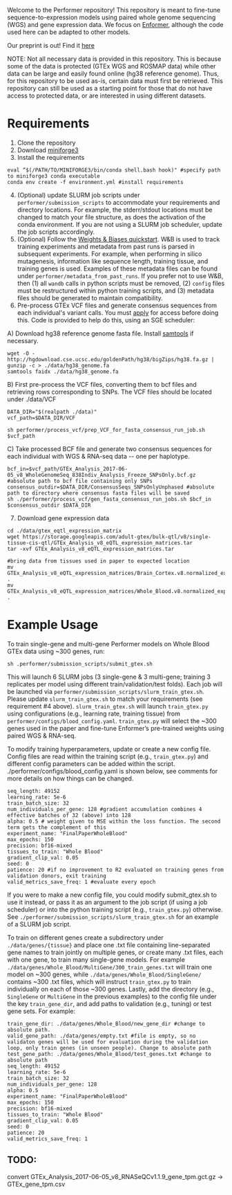 Welcome to the Performer repository! This repository is meant to fine-tune sequence-to-expression models using paired whole genome sequencing (WGS) and gene expression data. We focus on [Enformer](https://www.nature.com/articles/s41592-021-01252-x), although the code used here can be adapted to other models.

Our preprint is out! Find it [here](https://www.biorxiv.org/content/10.1101/2024.07.27.605449v1)

NOTE: Not all necessary data is provided in this repository. This is because some of the data is protected (GTEx WGS and ROSMAP data) while other data can be large and easily found online (hg38 reference genome). Thus, for this repository to be used as-is, certain data must first be retrieved. This repository can still be used as a starting point for those that do not have access to protected data, or are interested in using different datasets.

# Requirements
1. Clone the repository
2. Download [miniforge3](https://github.com/conda-forge/miniforge)
3. Install the requirements
```
eval “$(/PATH/TO/MINIFORGE3/bin/conda shell.bash hook)" #specify path to miniforge3 conda executable
conda env create -f environment.yml #install requirements
```
4. (Optional) update SLURM job scripts under `performer/submission_scripts` to accommodate your requirements and directory locations. For example, the stderr/stdout locations must be changed to match your file structure, as does the activation of the conda environment. If you are not using a SLURM job scheduler, update the job scripts accordingly.
5. (Optional) Follow the [Weights & Biases quickstart](https://docs.wandb.ai/quickstart). W&B is used to track training experiments and metadata from past runs is parsed in subsequent experiments. For example, when performing in silico mutagenesis, information like sequence length, training tissue, and training genes is used. Examples of these metadata files can be found under `performer/metadata_from_past_runs`. If you prefer not to use W&B, then (1) all `wandb` calls in python scripts must be removed, (2) `config` files must be restructured within python training scripts, and (3) metadata files should be generated to maintain compatibility.
6. Pre-process GTEx VCF files and generate consensus sequences from each individual's variant calls. You must [apply](https://gtexportal.org/home/protectedDataAccess) for access before doing this. Code is provided to help do this, using an SGE scheduler:
   
A) Download hg38 reference genome fasta file. Install [samtools](http://www.htslib.org/) if necessary.
```
wget -O - http://hgdownload.cse.ucsc.edu/goldenPath/hg38/bigZips/hg38.fa.gz | gunzip -c > ./data/hg38_genome.fa
samtools faidx ./data/hg38_genome.fa
```
B) First pre-process the VCF files, converting them to bcf files and retrieving rows corresponding to SNPs. The VCF files should be located under ./data/VCF
```
DATA_DIR="$(realpath ./data)"
vcf_path=$DATA_DIR/VCF

sh performer/process_vcf/prep_VCF_for_fasta_consensus_run_job.sh $vcf_path
```
C) Take processed BCF file and generate two consensus sequences for each individual with WGS & RNA-seq data -- one per haplotype.
```
bcf_in=$vcf_path/GTEx_Analysis_2017-06-05_v8_WholeGenomeSeq_838Indiv_Analysis_Freeze_SNPsOnly.bcf.gz #absolute path to bcf file containing only SNPs
consensus_outdir=$DATA_DIR/ConsensusSeqs_SNPsOnlyUnphased #absolute path to directory where consensus fasta files will be saved
sh ./performer/process_vcf/gen_fasta_consensus_run_jobs.sh $bcf_in $consensus_outdir $DATA_DIR
```
7. Download gene expression data
```
cd ./data/gtex_eqtl_expression_matrix
wget https://storage.googleapis.com/adult-gtex/bulk-qtl/v8/single-tissue-cis-qtl/GTEx_Analysis_v8_eQTL_expression_matrices.tar
tar -xvf GTEx_Analysis_v8_eQTL_expression_matrices.tar

#bring data from tissues used in paper to expected location
mv GTEx_Analysis_v8_eQTL_expression_matrices/Brain_Cortex.v8.normalized_expression.bed.gz .
mv GTEx_Analysis_v8_eQTL_expression_matrices/Whole_Blood.v8.normalized_expression.bed.gz .
```

# Example Usage
To train single-gene and multi-gene Performer models on Whole Blood GTEx data using ~300 genes, run:
```
sh .performer/submission_scripts/submit_gtex.sh
```
This will launch 6 SLURM jobs (3 single-gene & 3 multi-gene; training 3 replicates per model using different train/validation/test folds). Each job will be launched via `performer/submission_scripts/slurm_train_gtex.sh`. Please update `slurm_train_gtex.sh` to match your requirements (see requirement #4 above). `slurm_train_gtex.sh` will launch `train_gtex.py` using configurations (e.g., learning rate, training tissue) from `performer/configs/blood_config.yaml`. `train_gtex.py` will select the ~300 genes used in the paper and fine-tune Enformer’s pre-trained weights using paired WGS & RNA-seq.

To modify training hyperparameters, update or create a new config file. Config files are read within the training script (e.g., `train_gtex.py`) and different config parameters can be added within the script. ./performer/configs/blood_config.yaml is shown below, see comments for more details on how things can be changed.
```
seq_length: 49152 
learning_rate: 5e-6
train_batch_size: 32
num_individuals_per_gene: 128 #gradient accumulation combines 4 effective batches of 32 (above) into 128
alpha: 0.5 # weight given to MSE within the loss function. The second term gets the complement of this
experiment_name: "FinalPaperWholeBlood"
max_epochs: 150
precision: bf16-mixed
tissues_to_train: "Whole Blood"
gradient_clip_val: 0.05
seed: 0
patience: 20 #if no improvement to R2 evaluated on training genes from validation donors, exit training
valid_metrics_save_freq: 1 #evaluate every epoch
```
If you were to make a new config file, you could modify submit_gtex.sh to use it instead, or pass it as an argument to the job script (if using a job scheduler) or into the python training script (e.g., `train_gtex.py`) otherwise. See `./performer/submission_scripts/slurm_train_gtex.sh` for an example of a SLURM job script. 


To train on different genes create a subdirectory under `./data/genes/{tissue}` and place one .txt file containing line-separated gene names to train jointly on multiple genes, or create many .txt files, each with one gene, to train many single-gene models. For example `./data/genes/Whole_Blood/MultiGene/300_train_genes.txt` will train one model on ~300 genes, while `./data/genes/Whole_Blood/SingleGene/` contains ~300 .txt files, which will instruct `train_gtex.py` to train individually on each of those ~300 genes. Lastly, add the directory (e.g., `SingleGene` or `MultiGene` in the previous examples) to the config file under the key `train_gene_dir`, and add paths to validation (e.g., tuning) or test gene sets. For example:
```
train_gene_dir: ./data/genes/Whole_Blood/new_gene_dir #change to absolute path. 
valid_gene_path: ./data/genes/empty.txt #file is empty, so no validaton genes will be used for evaluation during the validation loop, only train genes (in unseen people). Change to absolute path
test_gene_path: ./data/genes/Whole_Blood/test_genes.txt #change to absolute path
seq_length: 49152
learning_rate: 5e-6
train_batch_size: 32
num_individuals_per_gene: 128
alpha: 0.5
experiment_name: "FinalPaperWholeBlood"
max_epochs: 150
precision: bf16-mixed
tissues_to_train: "Whole Blood"
gradient_clip_val: 0.05
seed: 0
patience: 20
valid_metrics_save_freq: 1
```

## TODO:
convert GTEx_Analysis_2017-06-05_v8_RNASeQCv1.1.9_gene_tpm.gct.gz -> GTEx_gene_tpm.csv
